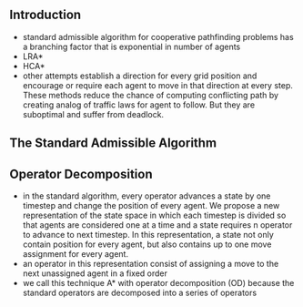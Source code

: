 ## Introduction
  * standard admissible algorithm for cooperative pathfinding problems has a branching factor that is exponential in number of agents
  * LRA\*
  * HCA\*
  * other attempts establish a direction for every grid position and encourage or require each agent to move in that direction at every step. These methods reduce the chance of computing conflicting path by creating analog of traffic laws for agent to follow. But they are suboptimal and suffer from deadlock.

## The Standard Admissible Algorithm

## Operator Decomposition
  * in the standard algorithm, every operator advances a state by one timestep and change the position of every agent. We propose a new representation of the state space in which each timestep is divided so that agents are considered one at a time and a state requires n operator to advance to next timestep. In this representation, a state not only contain position for every agent, but also contains up to one move assignment for every agent.
  * an operator in this representation consist of assigning a move to the next unassigned agent in a fixed order
  * we call this technique A\* with operator decomposition (OD) because the standard operators are decomposed into a series of operators
